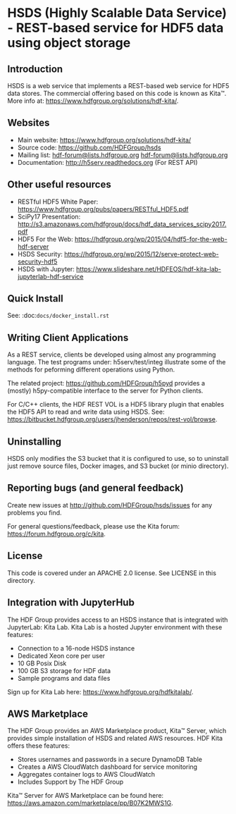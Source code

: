 HSDS (Highly Scalable Data Service) - REST-based service for HDF5 data using object storage
===========================================================================================


Introduction
------------
HSDS is a web service that implements a REST-based web service for HDF5 data stores.
The commercial offering based on this code is known as Kita&trade;.
More info at: https://www.hdfgroup.org/solutions/hdf-kita/. 

Websites
--------

* Main website: https://www.hdfgroup.org/solutions/hdf-kita/ 
* Source code: https://github.com/HDFGroup/hsds
* Mailing list: hdf-forum@lists.hdfgroup.org <hdf-forum@lists.hdfgroup.org>
* Documentation: http://h5serv.readthedocs.org  (For REST API)

Other useful resources
----------------------

* RESTful HDF5 White Paper: https://www.hdfgroup.org/pubs/papers/RESTful_HDF5.pdf  
* SciPy17 Presentation: http://s3.amazonaws.com/hdfgroup/docs/hdf_data_services_scipy2017.pdf 
* HDF5 For the Web: https://hdfgroup.org/wp/2015/04/hdf5-for-the-web-hdf-server
* HSDS Security: https://hdfgroup.org/wp/2015/12/serve-protect-web-security-hdf5 
* HSDS with Jupyter: https://www.slideshare.net/HDFEOS/hdf-kita-lab-jupyterlab-hdf-service 


Quick Install
-------------

See: :doc:`docs/docker_install.rst`
 
 
Writing Client Applications
----------------------------
As a REST service, clients be developed using almost any programming language.  The 
test programs under: h5serv/test/integ illustrate some of the methods for peforming
different operations using Python. 

The related project: https://github.com/HDFGroup/h5pyd provides a (mostly) h5py-compatible 
interface to the server for Python clients.

For C/C++ clients, the HDF REST VOL is a HDF5 library plugin that enables the HDF5 API to read and write data 
using HSDS.  See: https://bitbucket.hdfgroup.org/users/jhenderson/repos/rest-vol/browse. 

Uninstalling
------------

HSDS only modifies the S3 bucket that it is configured to use, so to uninstall just remove 
source files, Docker images, and S3 bucket (or minio directory). 

    
Reporting bugs (and general feedback)
-------------------------------------

Create new issues at http://github.com/HDFGroup/hsds/issues for any problems you find. 

For general questions/feedback, please use the Kita forum: https://forum.hdfgroup.org/c/kita.

License
-------

This code is covered under an APACHE 2.0 license.  See LICENSE in this directory.

Integration with JupyterHub
---------------------------

The HDF Group provides access to an HSDS instance that is integrated with JupyterLab: Kita Lab.  Kita Lab is a hosted Jupyter environment with these features:

* Connection to a 16-node HSDS instance
* Dedicated Xeon core per user
* 10 GB Posix Disk
* 100 GB S3 storage for HDF data
* Sample programs and data files

Sign up for Kita Lab here: https://www.hdfgroup.org/hdfkitalab/. 

AWS Marketplace
---------------

The HDF Group provides an AWS Marketplace product, Kita&trade; Server, which provides simple installation of HSDS
and related AWS resources.  HDF Kita offers these features:

* Stores usernames and passwords in a secure DynamoDB Table
* Creates a AWS CloudWatch dashboard for service monitoring
* Aggregates container logs to AWS CloudWatch
* Includes Support by The HDF Group

Kita&trade; Server for AWS Marketplace can be found here: https://aws.amazon.com/marketplace/pp/B07K2MWS1G. 
